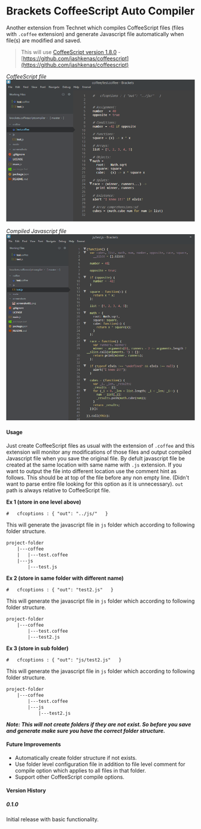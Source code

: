 Brackets CoffeeScript Auto Compiler
=======================

Another extension from Technet which compiles CoffeeScript files (files with `.coffee` extension) and generate Javascript file automatically when file(s) are modified and saved.

> This will use [CoffeeScript version 1.8.0](http://coffeescript.org/) - [https://github.com/jashkenas/coffeescript](https://github.com/jashkenas/coffeescript)

_CoffeeScript file_
![CoffeeScript File](screenshots/screenshot01.png)

_Compiled Javascript file_
![Javascript File](screenshots/screenshot02.png)

#### Usage

Just create CoffeeScript files as usual with the extension of `.coffee` and this extension will monitor any modifications of those files and output compiled Javascript file when you save the original file. By defult javascript file be created at the same location with same name with `.js` extension. If you want to output the file into different location use the comment hint as follows. This should be at top of the file before any non empty line. (Didn't want to parse entire file looking for this option as it is unnecessary). `out` path is always relative to CoffeeScript file.

__Ex 1 (store in one level above)__

    #   cfcoptions : { "out": "../js/"   }    
    
This will generate the javascript file in `js` folder which according to following folder structure.

    project-folder    
        |---coffee
        |   |---test.coffee
        |---js
            |---test.js


__Ex 2 (store in same folder with different name)__

    #   cfcoptions : { "out": "test2.js"   }
    
This will generate the javascript file in `js` folder which according to following folder structure.

    project-folder    
        |---coffee
            |---test.coffee
            |---test2.js


__Ex 3 (store in sub folder)__

    #   cfcoptions : { "out": "js/test2.js"   }
    
This will generate the javascript file in `js` folder which according to following folder structure.

    project-folder    
        |---coffee
            |---test.coffee
            |---js
                |---test2.js

___Note: This will not create folders if they are not exist. So before you save and generate make sure you have the correct folder structure.___

#### Future Improvements

* Automatically create folder structure if not exists.
* Use folder level configuration file in addition to file level comment for compile option which applies to all files in that folder.
* Support other CoffeeScript compile options.


#### Version History

##### 0.1.0

Initial release with basic functionality.
